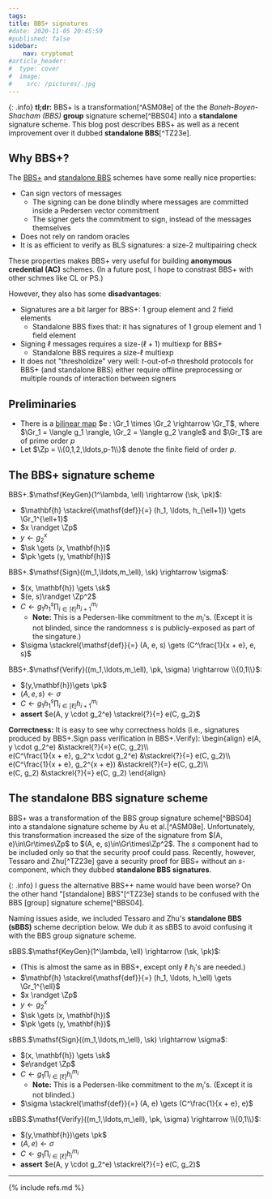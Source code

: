 ```yaml
---
tags:
title: BBS+ signatures
#date: 2020-11-05 20:45:59
#published: false
sidebar:
    nav: cryptomat
#article_header:
#  type: cover
#  image:
#    src: /pictures/.jpg
---
```


{: .info}
**tl;dr:** BBS+ is a transformation[^ASM08e] of the the _Boneh-Boyen-Shacham (BBS)_ **group** signature scheme[^BBS04] into a **standalone** signature scheme.
This blog post describes BBS+ as well as a recent improvement over it dubbed **standalone BBS**[^TZ23e].

## Why BBS+?

The [BBS+](#the-bbs-signature-scheme) and [standalone BBS]() schemes have some really nice properties:

 - Can sign vectors of messages
   + The signing can be done blindly where messages are committed inside a Pedersen vector commitment
   + The signer gets the commitment to sign, instead of the messages themselves
 - Does not rely on random oracles
 - It is as efficient to verify as BLS signatures: a size-2 multipairing check

These properties makes BBS+ very useful for building **anonymous credential (AC)** schemes.
(In a future post, I hope to constrast BBS+ with other schmes like CL or PS.)

However, they also has some **disadvantages**:
 - Signatures are a bit larger for BBS+: 1 group element and 2 field elements
    + Standalone BBS fixes that: it has signatures of 1 group element and 1 field element
 - Signing $\ell$ messages requires a size-$(\ell+1)$ multiexp for BBS+
    - Standalone BBS requires a size-$\ell$ multiexp
 - It does not "thresholdize" very well: $t$-out-of-$n$ threshold protocols for BBS+ (and standalone BBS) either require offline preprocessing or multiple rounds of interaction between signers

## Preliminaries
 
 - There is a [bilinear map](/2022/12/31/pairings-or-bilinear-maps.html) $e : \Gr_1 \times \Gr_2 \rightarrow \Gr_T$, where $\Gr_1 = \langle g_1 \rangle, \Gr_2 = \langle g_2 \rangle$ and $\Gr_T$ are of prime order $p$
 - Let $\Zp = \\{0,1,2,\ldots,p-1\\}$ denote the finite field of order $p$. 

## The BBS+ signature scheme


$\mathsf{BBS+}$.$\mathsf{KeyGen}(1^\lambda, \ell) \rightarrow (\sk, \pk)$:
 - $\mathbf{h} \stackrel{\mathsf{def}}{=} (h_1, \ldots, h_{\ell+1}) \gets \Gr_1^{\ell+1}$
 - $x \randget \Zp$
 - $y \gets g_2^x$
 - $\sk \gets (x, \mathbf{h})$
 - $\pk \gets (y, \mathbf{h})$

$\mathsf{BBS+}$.$\mathsf{Sign}((m_1,\ldots,m_\ell), \sk) \rightarrow \sigma$:
 - $(x, \mathbf{h}) \gets \sk$
 - $(e, s)\randget \Zp^2$
 - $C \gets g_1 h_1^s \prod_{i\in[\ell]} h_{i+1}^{m_i}$
    + **Note:** This is a Pedersen-like commitment to the $m_i$'s. (Except it is not blinded, since the randomness $s$ is publicly-exposed as part of the singature.) 
 - $\sigma \stackrel{\mathsf{def}}{=} (A, e, s) \gets (C^\frac{1}{x + e}, e, s)$

$\mathsf{BBS+}$.$\mathsf{Verify}((m_1,\ldots,m_\ell), \pk, \sigma) \rightarrow \\{0,1\\}$:
 - $(y,\mathbf{h})\gets \pk$ 
 - $(A, e, s)\gets \sigma$
 - $C \gets g_1 h_1^s \prod_{i\in[\ell]} h_{i+1}^{m_i}$
 - **assert** $e(A, y \cdot g_2^e) \stackrel{?}{=} e(C, g_2)$


**Correctness:**
It is easy to see why correctness holds (i.e., signatures produced by $\mathsf{BBS+}.\mathsf{Sign}$ pass verification in $\mathsf{BBS+}.\mathsf{Verify}$):
\begin{align}
e(A, y \cdot g_2^e) &\stackrel{?}{=} e(C, g_2)\\\\\
e(C^\frac{1}{x + e}, g_2^x \cdot g_2^e) &\stackrel{?}{=} e(C, g_2)\\\\\
e(C^\frac{1}{x + e}, g_2^{x + e}) &\stackrel{?}{=} e(C, g_2)\\\\\
e(C, g_2) &\stackrel{?}{=} e(C, g_2)
\end{align}

## The standalone BBS signature scheme

BBS+ was a transformation of the BBS group signature scheme[^BBS04] into a standalone signature scheme by Au et al.[^ASM08e].
Unfortunately, this transformation increased the size of the signature from $(A, e)\in\Gr\times\Zp$ to $(A, e, s)\in\Gr\times\Zp^2$.
The $s$ component had to be included only so that the security proof could pass.
Recently, however, Tessaro and Zhu[^TZ23e] gave a security proof for BBS+ without an $s$-component, which they dubbed **standalone BBS signatures**.

{: .info}
I guess the alternative BBS++ name would have been worse?
On the other hand "[standalone] BBS"[^TZ23e] stands to be confused with the BBS [group] signature scheme[^BBS04].

Naming issues aside, we included Tessaro and Zhu's **standalone BBS (sBBS)** scheme decription below.
We dub it as $\mathsf{sBBS}$ to avoid confusing it with the $\mathsf{BBS}$ group signature scheme.

$\mathsf{sBBS}$.$\mathsf{KeyGen}(1^\lambda, \ell) \rightarrow (\sk, \pk)$:
 - (This is almost the same as in BBS+, except only $\ell$ $h_i$'s are needed.)
 - $\mathbf{h} \stackrel{\mathsf{def}}{=} (h_1, \ldots, h_\ell) \gets \Gr_1^{\ell}$
 - $x \randget \Zp$
 - $y \gets g_2^x$
 - $\sk \gets (x, \mathbf{h})$
 - $\pk \gets (y, \mathbf{h})$

$\mathsf{sBBS}$.$\mathsf{Sign}((m_1,\ldots,m_\ell), \sk) \rightarrow \sigma$:
 - $(x, \mathbf{h}) \gets \sk$
 - $e\randget \Zp$
 - $C \gets g_1 \prod_{i\in[\ell]} h_i^{m_i}$
    + **Note:** This is a Pedersen-like commitment to the $m_i$'s. (Except it is not blinded.)
 - $\sigma \stackrel{\mathsf{def}}{=} (A, e) \gets (C^\frac{1}{x + e}, e)$

$\mathsf{sBBS}$.$\mathsf{Verify}((m_1,\ldots,m_\ell), \pk, \sigma) \rightarrow \\{0,1\\}$:
 - $(y,\mathbf{h})\gets \pk$ 
 - $(A, e)\gets \sigma$
 - $C \gets g_1 \prod_{i\in[\ell]} h_i^{m_i}$
 - **assert** $e(A, y \cdot g_2^e) \stackrel{?}{=} e(C, g_2)$

<!--more-->

<!-- Here you can define LaTeX macros -->
<div style="display: none;">$
$</div>

---

{% include refs.md %}
